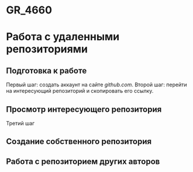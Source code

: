 # GR_4660

# Работа с удаленными репозиториями
## Подготовка к работе
Первый шаг: создать аккаунт на сайте *github.com*.
Второй шаг: перейти на интересующий репозиторий и скопировать его ссылку.

## Просмотр интересующего репозитория
Третий шаг

## Создание собственного репозитория

## Работа с репозиторием других авторов